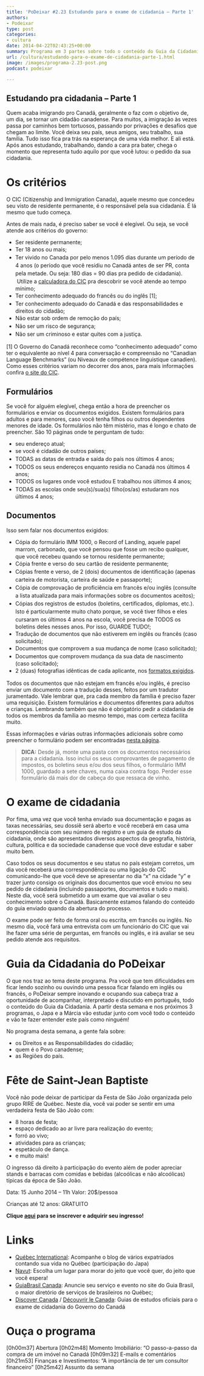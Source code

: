 ```yaml
---
title: 'PoDeixar #2.23 Estudando para o exame de cidadania – Parte 1'
authors:
- Podeixar
type: post
categories:
- cultura
date: 2014-04-22T02:43:25+00:00
summary: Programa em 3 partes sobre todo o conteúdo do Guia da Cidadania do Canadá, interpretado e discutido em português. Ideal para quem está estudando para o exame de cidadania do Canadá.
url: /cultura/estudando-para-o-exame-de-cidadania-parte-1.html
image: /images/programa-2.23-post.png
podcast: podeixar

---
```

## Estudando pra cidadania &#8211; Parte 1

Quem acaba imigrando pro Canadá, geralmente o faz com o objetivo de, um dia, se tornar um cidadão canadense. Para muitos, a imigração às vezes passa por caminhos bem tortuosos, passando por privações e desafios que chegam ao limite. Você deixa seu país, seus amigos, seu trabalho, sua família. Tudo isso fica pra trás na esperança de uma vida melhor. E ali está. Após anos estudando, trabalhando, dando a cara pra bater, chega o momento que representa tudo aquilo por que você lutou: o pedido da sua cidadania.

# Os critérios

O CIC (Citizenship and Immigration Canada), aquele mesmo que concedeu seu visto de residente permanente, é o responsável pela sua cidadania. É lá mesmo que tudo começa.

Antes de mais nada, é preciso saber se você é elegível. Ou seja, se você atende aos critérios do governo:

  * Ser residente permanente;
  * <span style="line-height: 1.5em;">Ter 18 anos ou mais;</span>
  * <span style="line-height: 1.5em;">Ter vivido no Canada por pelo menos 1.095 dias durante um período de 4 anos (o período que você </span><span style="line-height: 1.5em;">residiu no Canadá antes de ser PR, conta pela metade. Ou seja: 180 dias = 90 dias pra pedido de </span><span style="line-height: 1.5em;">cidadania).  Utilize a <a href="https://eservices.cic.gc.ca/rescalc/resCalcStartNew.do" target="_blank">calculadora do CIC</a> pra </span><span style="line-height: 1.5em;">descobrir se você atende ao tempo mínimo;</span>
  * <span style="line-height: 1.5em;">Ter conhecimento adequado do francês ou do inglês [1];</span>
  * <span style="line-height: 1.5em;">Ter conhecimento adequado do Canadá e das responsabilidades e direitos do cidadão;</span>
  * <span style="line-height: 1.5em;">Não estar sob ordem de remoção do país;</span>
  * <span style="line-height: 1.5em;">Não ser um risco de segurança;</span>
  * <span style="line-height: 1.5em;">Não ser um criminoso e estar quites com a justiça.</span>

[1] O Governo do Canadá reconhece como &#8220;conhecimento adequado&#8221; como ter o equivalente ao nível 4 para conversação e compreensão no &#8220;Canadian Language Benchmarks&#8221; (ou Niveaux de compétence linguistique canadien). Como esses critérios variam no decorrer dos anos, para mais informações confira <a href="http://www.cic.gc.ca/english/citizenship/language.asp" target="_blank">o site do CIC</a>.

## Formulários

Se você for alguém elegível, chega então a hora de preencher os formulários e enviar os documentos exigidos. Existem formulários para adultos e para menores, caso você tenha filhos ou outros dependentes menores de idade. Os formulários não têm mistério, mas é longo e chato de preencher. São 10 páginas onde te perguntam de tudo:

  * seu endereço atual;
  * <span style="line-height: 1.5em;">se você é cidadão de outros países;</span>
  * <span style="line-height: 1.5em;">TODAS as datas de entrada e saída do país nos últimos 4 anos;</span>
  * <span style="line-height: 1.5em;">TODOS os seus endereços enquanto residia no Canadá nos últimos 4 anos;</span>
  * <span style="line-height: 1.5em;">TODOS os lugares onde você estudou E trabalhou nos últimos 4 anos;</span>
  * <span style="line-height: 1.5em;">TODAS as escolas onde seu(s)/sua(s) filho(os/as) estudaram nos últimos 4 anos;</span>

## Documentos

Isso sem falar nos documentos exigidos:

  * Cópia do formulário IMM 1000, o Record of Landing, aquele papel marrom, carbonado, que você pensou <span style="line-height: 1.5em;">que fosse um recibo qualquer, que você recebeu quando se tornou residente permanente;</span>
  * <span style="line-height: 1.5em;">Cópia frente e verso do seu cartão de residente permanente;</span>
  * <span style="line-height: 1.5em;">Cópias frente e verso, de 2 (dois) documentos de identificação (apenas carteira de motorista, c</span><span style="line-height: 1.5em;">arteira de saúde e passaporte);</span>
  * <span style="line-height: 1.5em;">Cópia de comprovação de proficiência em francês e/ou inglês (consulte a lista atualizada para mais </span><span style="line-height: 1.5em;">informações sobre os documentos aceitos);</span>
  * <span style="line-height: 1.5em;">Cópias dos registros de estudos (boletins, certificados, diplomas, etc.). Isto é particularmente </span><span style="line-height: 1.5em;">muito chato porque, se você tiver filhos e eles cursaram os últimos 4 anos na escola, você precisa de </span><span style="line-height: 1.5em;">TODOS os boletins deles nesses anos. Por isso, GUARDE TUDO!;</span>
  * <span style="line-height: 1.5em;">Tradução de documentos que não estiverem em inglês ou francês (caso solicitado);</span>
  * <span style="line-height: 1.5em;">Documentos que comprovem a sua mudança de nome (caso solicitado);</span>
  * <span style="line-height: 1.5em;">Documentos que comprovem mudança da sua data de nascimento (caso solicitado);</span>
  * <span style="line-height: 1.5em;">2 (duas) fotografias idênticas de cada aplicante, nos <a href="http://www.cic.gc.ca/english/information/applications/photospecs-cit.asp" target="_blank">formatos exigidos</a></span><span style="line-height: 1.5em;">.</span>

Todos os documentos que não estejam em francês e/ou inglês, é preciso enviar um documento com a tradução desses, feitos por um tradutor juramentado. Vale lembrar que, pra cada membro da família é preciso fazer uma requisição. Existem formulários e documentos diferentes para adultos e crianças. Lembrando também que não é obrigatório pedir a cidadania de todos os membros da família ao mesmo tempo, mas com certeza facilita muito.

Essas informações e várias outras informações adicionais sobre como preencher o formulário podem ser encontradas <a href="http://www.cic.gc.ca/english/information/applications/guides/CIT0002ETOC.asp" target="_blank">nesta página</a>.

> **DICA:** Desde já, monte uma pasta com os documentos necessários para a cidadania. Isso inclui os seus comprovantes de pagamento de impostos, os boletins seus e/ou dos seus filhos, o formulário IMM 1000, guardado a sete chaves, numa caixa contra fogo. Perder esse formulário dá mais dor de cabeça do que ressaca de vinho.

# O exame de cidadania

Por fima, uma vez que você tenha enviado sua documentação e pagas as taxas necessárias, seu dossiê será aberto e você receberá em casa uma correspondência com seu número de registro e um guia de estudo da cidadania, onde são apresentados diversos aspectos da geografia, história, cultura, política e da sociedade canadense que você deve estudar e saber muito bem.

Caso todos os seus documentos e seu status no país estejam corretos, um dia você receberá uma correspondência ou uma ligação do CIC comunicando-lhe que você deve se apresentar no dia &#8220;x&#8221; na cidade &#8220;y&#8221; e trazer junto consigo os originais dos documentos que você enviou no seu pedido de cidadania (incluindo passaportes, documentos e tudo o mais). Neste dia, você será submetido a um exame que vai avaliar o seu conhecimento sobre o Canadá. Basicamente estamos falando do conteúdo do guia enviado quando da abertura do processo.

O exame pode ser feito de forma oral ou escrita, em francês ou inglês. No mesmo dia, você fará uma entrevista com um funcionário do CIC que vai lhe fazer uma série de perguntas, em francês ou inglês, e irá avaliar se seu pedido atende aos requisitos.

# Guia da Cidadania do PoDeixar

O que nos traz ao tema deste programa. Pra você que tem dificuldades em ficar lendo sozinho ou ouvindo uma pessoa ficar falando em inglês ou francês, o PoDeixar sempre inovando e ocupando sua cabeça traz a oportunidade de acompanhar, interpretado e discutido em português, todo o conteúdo do Guia da Cidadania. A partir desta semana e nos próximos 3 programas, o Japa e a Márcia vão estudar junto com você todo o conteúdo e vão te fazer entender este país como ninguém!

No programa desta semana, a gente fala sobre:

  * os Direitos e as Responsabilidades do cidadão;
  * quem é o Povo canadense;
  * as Regiões do país.

# Fête de Saint-Jean Baptiste

Você não pode deixar de participar da Festa de São João organizada pelo grupo RIRE de Québec. Neste dia, você vai poder se sentir em uma verdadeira festa de São João com:

  * 8 horas de festa;
  * espaço dedicado ao ar livre para realização do evento;
  * <span style="line-height: 1.5em;">forró ao vivo;</span>
  * atividades para as crianças;
  * espetáculo de dança.
  * e muito mais!

O ingresso dá direito à participação do evento além de poder apreciar stands e barracas com comidas e bebidas (alcoólicas e não alcoólicas) típicas da época de São João.

Data: 15 Junho 2014 &#8211; 11h
Valor: 20$/pessoa

Crianças até 12 anos: GRATUITO

**Clique <a href="http://www.eventbrite.ca/e/billets-fete-de-la-saint-jean-baptiste-11291738895" target="_blank">aqui</a> para se inscrever e adquirir seu ingresso!**

# Links

  * <a href="http://blogue.quebecentete.com" target="_blank">Québec International</a>: Acompanhe o blog de vários expatriados contando sua vida no Québec (participação do Japa)
  * <span style="line-height: 1.5em;"><a href="http://www.navut.com" target="_blank">Navut</a>: Escolha um lugar para morar do jeito que você quer, do jeito que você espera!<br /> </span>
  * <span style="line-height: 1.5em;"><a href="http://www.guiabrasil.ca" target="_blank">GuiaBrasil Canada</a>: Anuncie seu serviço e evento no site do Guia Brasil, o maior diretório de serviços de brasileiros no Québec;<br /> </span>
  * <span style="line-height: 1.5em;"><a href="http://www.cic.gc.ca/english/resources/publications/discover/index.asp" target="_blank">Discover Canada</a> / <a href="http://www.cic.gc.ca/francais/ressources/publications/decouvrir/index.asp" target="_blank">Découvrir le Canada</a>: Guias de estudos oficiais para o exame de cidadania do Governo do Canadá</span>

# Ouça o programa

[0h00m37] Abertura
[0h02m48] Momento Imobiliário: &#8220;O passo-a-passo da compra de um imóvel no Canadá
[0h09m32] E-mails e comentários
[0h21m53] Finanças e Investimentos: &#8220;A importância de ter um consultor financeiro&#8221;
[0h25m42] Assunto da semana
